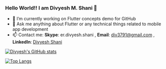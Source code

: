 ### Hello World!! I am Divyesh M. Shani 👋

- 🔭 I’m currently working on Flutter concepts demo for GitHub
- 💬 Ask me anything about Flutter or any technical things related to mobile app development
- 📫 Contact me:
     **Skype**: er.divyesh.shani , 
     **Email**: div3791@gmail.com , 
     **LinkedIn**: [Divyesh Shani](https://www.linkedin.com/in/ershani/)


[![Divyesh's GitHub stats](https://github-readme-stats.vercel.app/api?username=div3791&show_icons=true&theme=dracula&title_color=4287f5&count_private=true)](https://github.com/anuraghazra/github-readme-stats)

[![Top Langs](https://github-readme-stats.vercel.app/api/top-langs/?username=div3791&layout=compact)](https://github.com/div3791/github-readme-stats)
